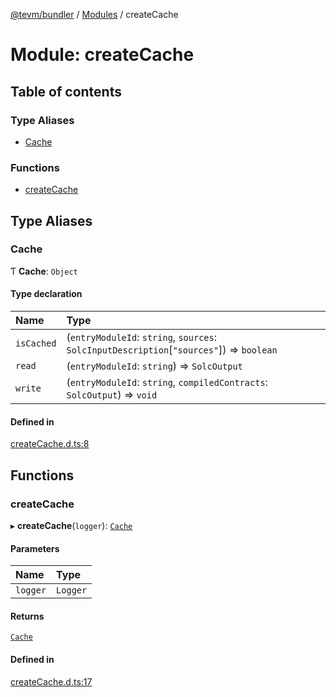 [@tevm/bundler](/reference/bundler/README.md) / [Modules](/reference/bundler/modules.md) / createCache

# Module: createCache

## Table of contents

### Type Aliases

- [Cache](/reference/bundler/modules/createCache.md#cache)

### Functions

- [createCache](/reference/bundler/modules/createCache.md#createcache)

## Type Aliases

### Cache

Ƭ **Cache**: `Object`

#### Type declaration

| Name | Type |
| :------ | :------ |
| `isCached` | (`entryModuleId`: `string`, `sources`: `SolcInputDescription`[``"sources"``]) => `boolean` |
| `read` | (`entryModuleId`: `string`) => `SolcOutput` |
| `write` | (`entryModuleId`: `string`, `compiledContracts`: `SolcOutput`) => `void` |

#### Defined in

[createCache.d.ts:8](https://github.com/evmts/tevm-monorepo/blob/main/bundlers/bundler/src/createCache.d.ts#L8)

## Functions

### createCache

▸ **createCache**(`logger`): [`Cache`](/reference/bundler/modules/createCache.md#cache)

#### Parameters

| Name | Type |
| :------ | :------ |
| `logger` | `Logger` |

#### Returns

[`Cache`](/reference/bundler/modules/createCache.md#cache)

#### Defined in

[createCache.d.ts:17](https://github.com/evmts/tevm-monorepo/blob/main/bundlers/bundler/src/createCache.d.ts#L17)
